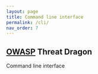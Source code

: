 ```yaml
---
layout: page
title: Command line interface
permalink: /cli/
nav_order: 7
---
```


## [OWASP](https://www.owasp.org) Threat Dragon

Command line interface
